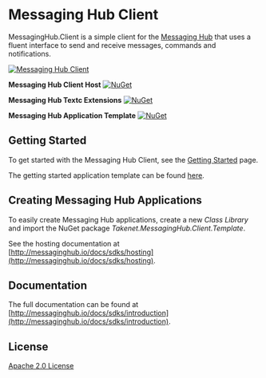 
# Messaging Hub Client

MessagingHub.Client is a simple client for the [Messaging Hub](https://messaginghub.io/) that uses a fluent interface to send and receive messages, commands and notifications.

<a href="https://www.nuget.org/packages/Takenet.MessagingHub.Client/" rel="Messaging Hub Client">![Messaging Hub Client](https://img.shields.io/nuget/v/Takenet.MessagingHub.Client.svg)</a>

**Messaging Hub Client Host**
<a href="https://www.nuget.org/packages/Takenet.MessagingHub.Client.Host/" rel="NuGet">![NuGet](https://img.shields.io/nuget/v/Takenet.MessagingHub.Client.Host.svg)</a>

**Messaging Hub Textc Extensions**
<a href="https://www.nuget.org/packages/Takenet.MessagingHub.Client.Textc/" rel="NuGet">![NuGet](https://img.shields.io/nuget/v/Takenet.MessagingHub.Client.Textc.svg)</a>

**Messaging Hub Application Template**
<a href="https://www.nuget.org/packages/Takenet.MessagingHub.Client.Template/" rel="NuGet">![NuGet](https://img.shields.io/nuget/v/Takenet.MessagingHub.Client.Template.svg)</a>

## Getting Started

To get started with the Messaging Hub Client, see the [Getting Started](http://messaginghub.io/docs/sdks/getting-started) page.

The getting started application template can be found [here](https://github.com/takenet/messaginghub-client-csharp/tree/master/src/Samples/GettingStarted).

## Creating Messaging Hub Applications

To easily create Messaging Hub applications, create a new *Class Library* and import the NuGet package *Takenet.MessagingHub.Client.Template*.

See the hosting documentation at [http://messaginghub.io/docs/sdks/hosting](http://messaginghub.io/docs/sdks/hosting).

## Documentation 

The full documentation can be found at [http://messaginghub.io/docs/sdks/introduction](http://messaginghub.io/docs/sdks/introduction).

## License

[Apache 2.0 License](https://github.com/takenet/messaginghub-client-csharp/blob/master/LICENSE) 
